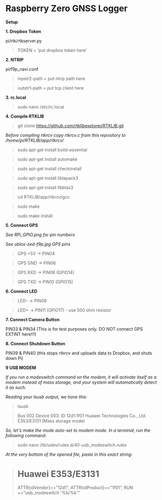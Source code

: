 # Raspberry Zero GNSS Logger

**Setup**

**1. Dropbox Token**

pi/rtk/rtkserver.py

>TOKEN = 'put dropbox token here'

**2. NTRIP**

pi/f9p_navi.conf

>inpstr2-path = put ntrip path here

>outstr1-path = put tcp client here

**3. rc.local**

>sudo nano /etc/rc.local

**4. Compile RTKLIB**

>git clone https://github.com/rtklibexplorer/RTKLIB.git

*Before compiling rtkrcv copy rtkrcv.c from this repository to /home/pi/RTKLIB/app/rtkrcv/*

>sudo apt-get install build-essential

>sudo apt-get install automake

>sudo apt-get install checkinstall

>sudo apt-get install liblapack3

>sudo apt-get install libblas3

>cd RTKLIB/app/rtkrcv/gcc

>sudo make

>sudo make install

**5. Connect GPS**

*See RPi_GPIO.png for pin numbers*

*See ublox-zed-f9p.jpg GPS pins*

>GPS +5V -> PIN04

>GPS GND -> PIN06

>GPS RXD -> PIN08 (GPIO14)

>GPS TXD -> PIN10 (GPIO15)

**6. Connect LED**

>LED- -> PIN09

>LED+ -> PIN11 (GPIO17) - use 500 ohm resistor

**7. Connect Camera Button**

PIN33 & PIN34 (This is for test purposes only. DO NOT connect GPS EXTINT here!!!)

**8. Connect Shutdown Button**

PIN39 & PIN40 (this stops rtkrcv and uploads data to Dropbox, and shuts down Pi)

**9 USB MODEM**

*If you run a modeswitch command on the modem, it will activate itself as a modem instead of mass storage, and your system will automatically detect it as such.*

*Reading your lsusb output, we have this:*

>lsusb

>Bus 002 Device 003: ID 12d1:1f01 Huawei Technologies Co., Ltd. E353/E3131 (Mass storage mode)

*So, let's make the mode auto-set to modem mode. In a terminal, run the following command:*

>sudo nano /lib/udev/rules.d/40-usb_modeswitch.rules

*At the very bottom of the opened file, paste in this exact string:*

># Huawei E353/E3131
>ATTR{idVendor}=="12d1", ATTR{idProduct}=="1f01", RUN +="usb_modeswitch '%b/%k'" 